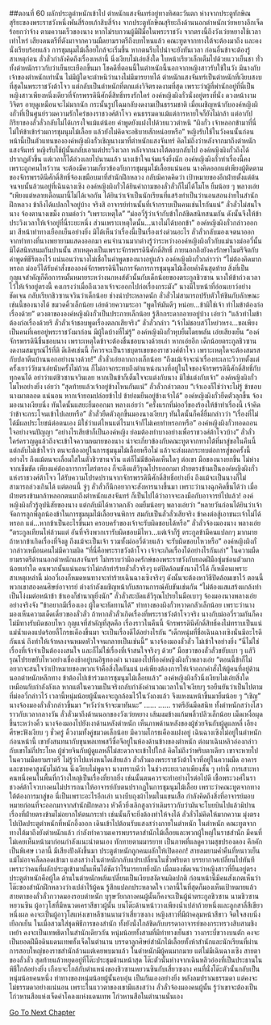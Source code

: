 ##ตอนที่ 60 ผลักประตูตำหนักเข้าไป
ตำหนักแสงจันทร์อยู่ทางทิศตะวันตก ห่างจากประตูทักษิณสุริยะของพระราชวังหนึ่งพันสี่ร้อยเก้าสิบสี่จ้าง จากประตูทักษิณสุริยะถึงด้านนอกตำหนักเว่ยหยางอีกเจ็ดร้อยกว่าจ้าง ตามความเร็วของนาง หากไม่รบกวนผู้มีฝีมือในพระราชวัง จากตรงนี้ถึงวังเว่ยหยางใช้เวลาเท่าไหร่ เสียงดนตรีที่ดังมาจากความมืดยามราตรีถึงบทไหนแล้ว
คณะทูตจากทางใต้จะต้องมาถึง และคงนั่งเรียบร้อยแล้ว การชุมนุมไม้เลื้อยใกล้จะเริ่มขึ้น หากตนรีบไปน่าจะยังทันเวลา ก่อนอื่นข้าจะต้องรู้สาเหตุก่อน ลั่วลั่วกำลังคิดถึงเรื่องเหล่านี้ นิ่งเงียบไม่เอ่ยสิ่งใด ใบหน้าเรียวเล็กเต็มไปด้วยแววเย็นชา ทั่วทั้งตำหนักราวกับว่าเย็นยะเยือกขึ้นมา
โชคดีที่ตอนนี้ในตำหนักนี้นอกจากหญิงสาวรับใช้ในวัง มีนางกับเจ้าของตำหนักเท่านั้น ไม่มีผู้ใดจะตำหนิว่านางไม่มีมารยาทได้
ตำหนักแสงจันทร์เป็นตำหนักที่เงียบสงบที่สุดในพระราชวังต้าโจว แต่กลับเป็นตำหนักที่ตกแต่งวิจิตรงดงามที่สุด เพราะว่าผู้ที่พำนักอยู่ที่นี่เป็นหญิงสาวเพียงหนึ่งเดียวที่จักรพรรดินีศักดิ์สิทธิ์ทรงรักใคร่ องค์หญิงผิงกั๋วนั่งอยู่ตรงที่นั่ง ดวงหน้างามวิจิตร อายุดูเหมือนจะไม่มากนัก กระนั้นรูปโฉมกลับงดงามเป็นธรรมชาติ
เมื่อเผชิญหน้ากับองค์หญิงผิงกั๋วที่เป็นศูนย์รวมความรักใคร่ของราชวงศ์ต้าโจว คนธรรมดาแม้แต่การหายใจก็ยังไม่กล้า แต่อากัปกิริยาของลั่วลั่วกลับไม่ได้เกรงใจแม้แต่น้อย คำพูดยังแฝงไปด้วยแววตำหนิ “ผิงกั๋ว เจ้าหลอกข้ามาที่นี่ ไม่ให้ข้าเข้าร่วมการชุมนุมไม้เลื้อย แล้วยังไม่คิดจะอธิบายสักหน่อยหรือ”
หญิงรับใช้ในวังคนนั้นก่อนหน้านี้เป็นตัวแทนขององค์หญิงผิงกั๋วเชิญนางมาที่ตำหนักแสงจันทร์ คิดไม่ถึงว่าหลังจากมาถึงตำหนักแสงจันทร์ หญิงรับใช้ผู้นั้นกลับเอาแต่ประวิงเวลา หลังจากนางโต้ตอบกลับไป องค์หญิงผิงกั๋วถึงได้ปรากฏตัวขึ้น แต่เวลาก็ได้ล่วงเลยไปนานแล้ว
นางเข้าใจแจ่มแจ้งยิ่งนัก องค์หญิงผิงกั๋วทำเรื่องนี้คงเพราะถูกคนไหว้วาน จะต้องมีความเกี่ยวข้องกับการชุมนุมไม้เลื้อยแน่นอน นางคิดออกแต่เพียงผู้ติดตามของจักรพรรดินีศักดิ์สิทธิ์จ้องเขมือบมาที่สำนักฝึกหลวง กลับมิคาดคิดว่า เป้าหมายของอีกฝ่ายตั้งแต่ต้นจนจบนั้นล้วนอยู่ที่เฉินฉางเซิง
องค์หญิงผิงกั๋วได้ยินคำถามของลั่วลั่วก็ไม่ได้โมโห ยิ้มน้อย ๆ พลางเอ่ย “เพียงแต่หลายเดือนมานี้ไม่ได้เจอกัน ได้ยินว่าเจ้าเป็นนักเรียนที่แสร้งทำเป็นว่านอนสอนง่ายในสำนักฝึกหลวง ข้าถึงได้แปลกใจอยู่บ้าง จริงสิ อาจารย์ท่านนั้นที่เจ้ากราบเป็นคนเช่นไรกันแน่”
ลั่วลั่วไม่สนใจนาง จ้องตานางเขม็ง ถามต่อว่า “เพราะเหตุใด”
“ม่ออวี่รู้ว่าเจ้ากับข้าใกล้ชิดสนิทสนมกัน ดังนั้นจึงให้ข้าประวิงเวลาให้เจ้าอยู่ที่นี่ระยะหนึ่ง ส่วนเพราะเหตุใดนั้น...นางไม่ได้บอกข้า”
องค์หญิงผิงกั๋วกล่าวออกมา สีหน้าท่าทางเยือกเย็นอย่างยิ่ง มิได้เห็นว่าเรื่องนี้เป็นเรื่องเร่งด่วนอะไร
ลั่วลั่วกลับมองเจตนาออกจากท่าทางที่นางพยายามแสดงออกมา คนจำนวนมากต่างรู้ว่าระหว่างองค์หญิงผิงกั๋วกับแม่นางม่ออวี่นั้นมิได้สนิทสนมกันปานนั้น สาเหตุคงเป็นเพราะจักรพรรดินีศักดิ์สิทธิ์ ภายนอกถึงยังคงรักษาไมตรีจิตกับคำพูดพิธีรีตองไว้ แน่นอนว่านางไม่เชื่อในคำพูดของนางอยู่แล้ว
องค์หญิงผิงกั๋วกล่าวว่า “ไม่ต้องคิดมากหรอก ม่ออวี่ได้รับคำสั่งขององค์จักรพรรดินีในการจัดการการชุมนุมไม้เลื้อยค่ำคืนสุดท้าย สิ่งที่เป็นกุญแจสำคัญก็คือการหมั้นหมายระหว่างนกหงส์ตัวนั้นกับเด็กน้อยของตระกูลชิวซาน นางให้ข้าถ่วงเวลาไว้ให้เจ้าอยู่ตรงนี้ คงเกรงว่าเมื่อถึงเวลาเจ้าจะออกไปก่อเรื่องกระมัง”
นางมีใบหน้าที่อ่อนเยาว์อย่างชัดเจน กลับเรียกชิวซานจวินว่าเด็กน้อย ช่างน่าประหลาดนัก
ลั่วลั่วไม่สามารถปรับตัวให้ชินกับลักษณะเช่นนี้ของนางได้ ขมวดคิ้วเล็กน้อย เอ่ยด้วยความระอา “พูดให้มันดีๆ หน่อย...ข้ามิใช่เจ้า ทำไมข้าต้องก่อเรื่องด้วย”
ดวงตาขององค์หญิงผิงกั๋วเป็นประกายเล็กน้อย รู้สึกกระดากอายอยู่บ้าง เอ่ยว่า “แล้วทำไมข้าต้องก่อเรื่องด้วยรึ ลั่วลั่วเจ้าชอบพูดเรื่องตลกเสียจริง”
ลั่วลั่วกล่าว “เจ้าไม่ชอบสวีโหย่วหรง...ขอเพียงเป็นคนที่เคยอยู่พระราชวังมาก่อน มีผู้ใดบ้างที่ไม่รู้”
องค์หญิงผิงกั๋วหุบยิ้มโดยพลัน เอ่ยเสียงเย็น “องค์จักรพรรดินีชื่นชอบนาง เพราะเหตุใดข้าจะต้องชื่นชอบนางด้วยเล่า หากเอ่ยอีก เด็กน้อยตระกูลชิวซานงดงามสมบูรณ์ไร้ที่ติ ดีเลิศเช่นนี้ ก็ควรจะเป็นราชบุตรเขยของราชวงศ์ต้าโจว เพราะเหตุใดจะต้องสมรสกับปลาตีนบ้านนอกอย่างนางด้วย!”
ลั่วลั่วเอ่ยถากถางเล็กน้อย “ถึงแม้เจ้าจะนำเรื่องทะเลาะวิวาทตั้งแต่ครั้งเยาว์วัยมาเอ่ยนับครั้งไม่ถ้วน ก็ไม่อาจกระทบถึงตำแหน่งนางที่อยู่ในใจของจักรพรรดินีศักดิ์สิทธิ์กับทุกคนได้ อย่าว่าแต่ชิวซานจวินเลย หากเป็นข้าก็เต็มใจจะแต่งกับนาง มิใช่แต่งกับเจ้า”
องค์หญิงผิงกั๋วโมโหอย่างยิ่ง เอ่ยว่า “สุดท้ายแล้วเจ้าอยู่ข้างไหนกันแน่”
ลั่วลั่วกล่าวตอบ “เจ้าเองก็ใช่ว่าจะไม่รู้ ข้าชอบนางมาตลอด แน่นอน หากเจ้ายอมปล่อยข้าไป ข้าย่อมยืนอยู่ข้างเจ้าได้”
องค์หญิงผิงกั๋วยืดตัวลุกขึ้น จ้องมองนางเงียบนิ่ง ทันใดนั้นแสยะยิ้มออกมา พลางเอ่ยว่า “ครั้งแรกที่ม่ออวี่ของร้องให้ข้าทำเรื่องนี้ เจ้าคิดว่าข้าจะกระโจนเข้าไปเลยหรือ”
ลั่วลั่วยืดตัวลุกขึ้นมองนางเงียบๆ ทันใดนั้นก็คลี่ยิ้มกล่าวว่า “เรื่องที่ไม่ได้มีผลประโยชน์ต่อตนเอง มิใช่ว่าแต่ไหนแต่ไรมาเจ้าก็ไม่เคยทำหรอกหรือ”
องค์หญิงผิงกั๋วทอดถอนใจอย่างจนปัญญา “อย่างไรเสียข้าก็เป็นองค์หญิง ย่อมต้องทำบางอย่างเพื่อราชวงศ์ต้าโจวบ้าง”
ลั่วลั่วใคร่ครวญดูแล้วถึงจะเข้าใจความหมายของนาง น่าจะเกี่ยวข้องกับคณะทูตจากทางใต้ที่มาสู่ขอในคืนนี้ แต่กลับไม่เข้าใจว่า ตนจะต้องอยู่ในการชุมนุมไม้เลื้อยหรือไม่ แล้วจะส่งผลกระทบต่อการสู่ขอครั้งนี้อย่างไร ถึงแม้ตนจะเลื่อมใสในตัวชิวซานจวิน แต่ก็ไม่มีข้อคิดเห็นใดๆ ต่อเขา
มือของนางยกขึ้น ไม่ห่างจากเข็มขัด เพียงแค่ต้องการการไตร่ตรอง ก็จะดึงแส้วิรุณโปรยออกมา
ฝ่ายตรงข้ามเป็นองค์หญิงผิงกั๋วแห่งราชวงศ์ต้าโจว ได้รับความโปรดปรานจากจักรพรรดินีศักดิ์สิทธิ์อย่างยิ่ง ถึงแม้จะเป็นนางก็ไม่สามารถล่วงเกินได้ แต่ตอนนี้ จู่ๆ ลั่วลั่วก็นึกอยากจะสังหารนางขึ้นมา เพราะว่านางฉุกคิดขึ้นได้ว่า เมื่อฝ่ายตรงข้ามกล้าหลอกตนมาถึงตำหนักแสงจันทร์ ก็เป็นไปได้ว่าอาจจะลงมือกับอาจารย์ไปแล้ว!
องค์หญิงผิงกั๋วรู้อุปนิสัยของนาง แต่กลับมิได้หวาดกลัว อมยิ้มน้อยๆ พลางเอ่ยว่า “หลายวันก่อนได้ยินว่าเจ้าจัดการลูกพี่ลูกน้องข้าในการชุมนุมไม้เลื้อยจนพิการ สมกับเป็นลั่วลั่วเสียจริง ข้าคงต่อสู้เอาชนะเจ้าไม่ได้หรอก แต่...หากข้าเป็นอะไรขึ้นมา ครอบครัวของเจ้าจะรับผิดชอบได้หรือ”
ลั่วลั่วจ้องมองนาง พลางเอ่ย “ตระกูลเทียนไห่ล้วนแต่ อันที่จริงพวกเรารับผิดชอบมิไหว...แต่เจ้าก็รู้ ตระกูลข้ามีคนแปลกๆ มากมาย ถ้าหากข้าเกิดเรื่องที่จิงตู ถึงแม้จะเป็นเจ้า รวมทั้งม่ออวี่ด้วยแล้ว จะรับผิดชอบไหวหรือ”
องค์หญิงผิงกั๋วกล่าวเหมือนคนไม่มีความผิด “ที่นี่คือพระราชวังต้าโจว เจ้าจะเกิดเรื่องได้อย่างไรกันเล่า”
ในความมืดยามราตรีด้านนอกตำหนักแสงจันทร์ ไม่ทราบว่ามีองครักษ์ของพระราชวังกับยอดฝีมือซุ่มซ่อนตัวมากน้อยเท่าใด
คนพวกนั้นแน่นอนว่าไม่กล้าทำร้ายลั่วลั่วจริงๆ แต่ปิดล้อมขังนางไว้ได้
ก็เหมือนเพราะสาเหตุเหล่านี้ ม่ออวี่เองก็หมดหนทางจะทำร้ายเฉินฉางเซิงจริงๆ ดังนั้นจะต้องหาวิธีปิดล้อมเขาไว้
ตอนนี้พวกเขาสองคนศิษย์อาจารย์ ต่างกำลังเผชิญหน้ากับสถานการณ์คับขันเช่นกัน
“ไม่ต้องแสแสร้งแกล้งทำเป็นโง่งมต่อหน้าข้า ข้าเองก็ชำนาญยิ่งนัก”
ลั่วลั่วสะบัดแส้วิรุณโปรยในมือเบาๆ จ้องมองนางพลางเอ่ยอย่างจริงจัง “ข้าอยากมีเรื่องเอง ผู้ใดจะทัดทานได้”
ท่าทางของผิงกั๋วหวาดกลัวเล็กน้อย เพราะว่านางมองเห็นความเด็ดเดี่ยวของลั่วลั่ว ถ้าหากลั่วลั่วเกิดเรื่องที่พระราชวังต้าโจวจริง นางกับม่ออวี่รวมกันก็คงไม่มีทางรับผิดชอบไหว กุญแจที่สำคัญที่สุดคือ เรื่องราวในคืนนี้ จักรพรรดินีศักดิ์สิทธิ์คงไม่ทราบเป็นแน่ แม่น้ำแดงแปดร้อยลี้โกรธเคืองขึ้นมา จะเป็นเรื่องดีได้อย่างไรกัน
“เด็กหนุ่มที่ชื่อเฉินฉางเซิงนั่นมีอะไรดีกันแน่ ถึงทำให้เจ้าหลงจนหมดหัวใจจนกลายเป็นเช่นนี้” นางจ้องมองลั่วลั่ว ไม่เข้าใจอย่างยิ่ง
“นี่ไม่ใช่เรื่องที่เจ้าจำเป็นต้องงงสนใจ และก็ไม่ใช่เรื่องที่เจ้าสนใจจริงๆ ด้วย”
มือขวาของลั่วลั่วขยับเบา ๆ แส้วิรุณโปรยขยับไหวอย่างเชื่องช้าอยู่บนอิฐทองคำ นางมองไปที่องค์หญิงผิงกั๋วพลางเอ่ย “ตอนนี้ข้าก็ไม่อยากจะสนใจว่าเป้าหมายของพวกเจ้าคือสิ่งใดกันแน่ แค่เพียงต้องการให้เจ้าออกคำสั่งให้ผู้คนที่อยู่ด้านนอกตำหนักหลีกทาง ข้าต้องไปเข้าร่วมการชุมนุมไม้เลื้อยแล้ว” องค์หญิงผิงกั๋วนิ่งเงียบไม่เอ่ยสิ่งใด เหมือนกับกำลังลังเล หากแต่ในความเป็นจริงกลับกำลังคำนวณเวลาในใจเงียบๆ รอยืนยันว่าเป็นไปตามที่ม่ออวี่กล่าวไว้ เวลานี้หนุ่มน้อยผู้นั้นคงจะถูกล้อมไว้ในวังถงแล้ว จึงแหงนหน้าขึ้นมายิ้มน้อย ๆ
“เชิญ” นางจ้องมองลั่วลั่วกล่าวขึ้นมา “หวังว่าเจ้าจะมาทันนะ”
......
......
ราตรีอันมืดสนิท ทั้งตำหนักสว่างไสวราวกับเวลากลางวัน ลั่วลั่วมาถึงด้านนอกของวังเว่ยหยาง เส้นผมข้างแก้มพลิ้วปลิวเล็กน้อย เม็ดเหงื่อผุดขึ้นระหว่างคิ้ว นางจ้องมองไปยังเงาด้านหลังตำหนัก เห็นภาพด้านหลังของผู้ช่วยจินกับผู้ดูแลหลี่ เอียงศีรษะฟังเงียบ ๆ ชั่วครู่ คิ้วงามทั้งคู่ขมวดเล็กน้อย มีความโกรธเคืองแฝงอยู่
เฉินฉางเซิงไม่อยู่ในตำหนัก ก่อนหน้านี้ เขายังสนทนากับขุนพลเทพสวีซื่อจีอยู่ในห้องด้านข้างของตำหนัก ต่อมาเฉินหลิวอ๋องกล่าวกับเขาไม่กี่ประโยค ผู้ช่วยจินกับผู้ดูแลหลี่ไม่สะดวกจะเข้าไปใกล้ คิดไม่ถึงว่าพริบตาเดียว เขาจะหายไปในความมืดยามราตรี ไม่รู้ว่าไปแห่งหนใดเสียแล้ว
ลั่วลั่วมองพระราชวังต้าโจวที่อยู่ในความมืด อาคารและชายคาสูงนับไม่ถ้วน นิ่งเงียบไม่พูดจา นางทราบดีว่า ในช่วงระยะเวลาเพียงสั้น ๆ เท่านี้ การเสาะหาคนหนึ่งคนในพื้นที่กว้างใหญ่เป็นเรื่องที่ยากยิ่ง เช่นนั้นตนควรจะทำอย่างไรต่อไปดี
เชื้อพระวงศ์ในราชวงศ์ต้าโจวบางคนไม่ปรารถนาให้อาจารย์กับตนปรากฏในการชุมนุมไม้เลื้อย เพราะว่าคณะทูตจากทางใต้ต้องการมาสู่ขอ นี่เป็นเพราะอะไรอีกเล่า นางบีบถุงผ้าไหมในแขนเสื้อ กำลังคิดถึงสิ่งที่อาจารย์มอบหมายก่อนที่จะออกมาจากสำนักฝึกหลวง หัวคิ้วยิ่งเลิกสูงกว่าเดิมราวกับว่ามันจะโบยบินไปแล้วมิปาน
เรื่องที่ฝ่ายตรงข้ามไม่อยากให้ตนกระทำ เช่นนั้นก็จะยิ่งต้องทำให้จงได้
ลั่วลั่วไม่คิดให้มากความ มุ่งตรงไปเปิดประตูตำหนักที่หนักอึ้งออก เดินเข้าไปต้อนรับแสงสว่างภายในตำหนัก
ในตำหนัก คณะทูตจากทางใต้มาถึงยังตำหนักแล้ว กำลังทำความเคารพบรรดาสำนักไม้เลื้อยและพวกผู้ใหญ่ในราชสำนัก มีคนที่ไม่เคยเห็นหน้ามาก่อนกำลังแนะนำตนเอง ทักทายตามมารยาท เป็นภาพที่แลดูความสุขปรองดอง คึกคักเป็นพิเศษ
เวลานี้ มีเสียงปังดังขึ้นมา ประตูตำหนักถูกคนผลักให้เปิดออก!
สายลมยามค่ำคืนที่หนาวเย็นแม้ไม่อาจเล็ดลอดเข้ามา แสงสว่างในตำหนักกลับแปรเปลี่ยนในชั่วพริบตา บรรยากาศเปลี่ยนไปทันที เพราะว่าคนที่ผลักประตูเข้ามานั้นเห็นได้ชัดว่าไร้มารยาทยิ่งนัก
เมื่อมองชัดเจนว่าหญิงสาวที่ยืนอยู่ตรงประตูตำหนักคือผู้ใด ด้านในตำหนักพลันเปลี่ยนเป็นเงียบสงัดจนผิดปกติ
ก่อนหน้านี้มีคนสังเกตเห็นว่าโต๊ะของสำนักฝึกหลวงว่างเปล่าไร้ผู้คน รู้สึกแปลกประหลาดใจ เวลานี้ในที่สุดก็มองเห็นเป้าหมายแล้ว
สายตาของลั่วลั่วกวาดมองรอบตำหนัก
บุรุษวัยกลางคนผู้นั้นก็คงจะเป็นผู้นำตระกูลชิวซาน นามชิวซานหยวนซิน
ผู้อาวุโสที่มีหนวดเคราสีขาวผู้นั้น บนโต๊ะด้านหน้าวางเพียงน้ำเปล่าถ้วยหนึ่งและลูกสาลี่สีเขียวหนึ่งผล คงจะเป็นผู้อาวุโสแห่งเขาหลีซานนามว่าเสี่ยวซงกง
หญิงสาวที่มีผ้าคลุมหน้าสีขาว จิตใจสงบนิ่งเยือกเย็น ในเมื่อสวมใส่ชุดพิธีการของสำนัก ทั้งยังนั่งใกล้ชิดกับบรรดาอาจารย์ของกระทรวงสิบสามชิงเหย้า คงจะเป็นเทพธิดาในสำนักเดียวกัน
หนุ่มน้อยทั้งสามที่มีท่าทางเย็นชา วางกระบี่ขวางบนตัก คงจะเป็นยอดฝีมือดินแดนเทพทั้งเจ็ดในตำนาน
บรรดาลูกศิษย์สำนักไม้เลื้อยทั้งห้าสำนักและนักเรียนที่ผ่านการสอบใหญ่ของราชสำนักล้วนแต่เคยพบมาแล้ว
ในตำหนักมีผู้คนมากมาย แต่ไม่มีเฉินฉางเซิง
สายตาของลั่วลั่ว สุดท้ายแล้วหยุดอยู่ที่โต๊ะประชุมด้านหน้าสุด
โต๊ะตัวนั้นห่างจากเฉินหลิวอ๋องที่เป็นประธานในพิธีใกล้อย่างยิ่ง เกือบจะใกล้กับตำแหน่งของชิวซานหยวนซินกับเสี่ยวซงกง
คนที่นั่งโต๊ะตัวนั้นกลับเป็นหนุ่มน้อยคนหนึ่ง
ท่าทางของหนุ่มน้อยผู้นั้นอบอุ่น เป็นกันเองอย่างยิ่ง พลังลมปราณธรรมดา แต่คงจะไม่ธรรมดาอย่างแน่นอน
เพราะในแววตาของเขามีแสงสว่าง
ลั่วลั่วจ้องมองคนผู้นั้น รู้ว่าเขาจะต้องเป็นโก่วหานสือแห่งเจ็ดคำโคลงแห่งแดนเทพ
โก่วหานสือในตำนานนั่นเอง




[Go To Next Chapter]( ./62.md)